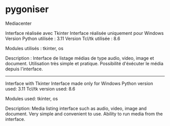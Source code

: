 # pygoniser
Mediacenter

Interface réalisée avec Tkinter
Interface réalisée uniquement pour Windows
Version Python utilisée : 3.11
Version Tcl/tk utilisée : 8.6

Modules utilisés : tkinter, os

Description :
Interface de listage médias de type audio, video, image et document.
Utilisation très simple et pratique.
Possibilité d'éxécuter le média depuis l'interface.

_____________________________________________________________________

Interface with Tkinter
Interface made only for Windows
Python version used: 3.11
Tcl/tk version used: 8.6

Modules used: tkinter, os

Description:
Media listing interface such as audio, video, image and document.
Very simple and convenient to use.
Ability to run media from the interface.
